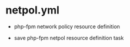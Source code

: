 



# netpol.yml


* php-fpm network policy resource definition

* save php-fpm netpol resource definition task